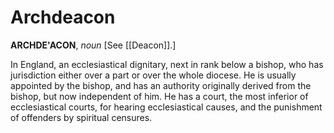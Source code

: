 # Archdeacon

**ARCHDE'ACON**, _noun_ \[See [[Deacon]].\]

In England, an ecclesiastical dignitary, next in rank below a bishop, who has jurisdiction either over a part or over the whole diocese. He is usually appointed by the bishop, and has an authority originally derived from the bishop, but now independent of him. He has a court, the most inferior of ecclesiastical courts, for hearing ecclesiastical causes, and the punishment of offenders by spiritual censures.